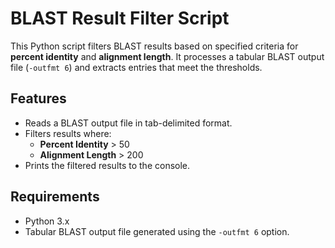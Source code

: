 # BLAST Result Filter Script

This Python script filters BLAST results based on specified criteria for **percent identity** and **alignment length**. It processes a tabular BLAST output file (`-outfmt 6`) and extracts entries that meet the thresholds. 

## Features
- Reads a BLAST output file in tab-delimited format.
- Filters results where:
  - **Percent Identity** > 50
  - **Alignment Length** > 200
- Prints the filtered results to the console.

## Requirements
- Python 3.x
- Tabular BLAST output file generated using the `-outfmt 6` option.

